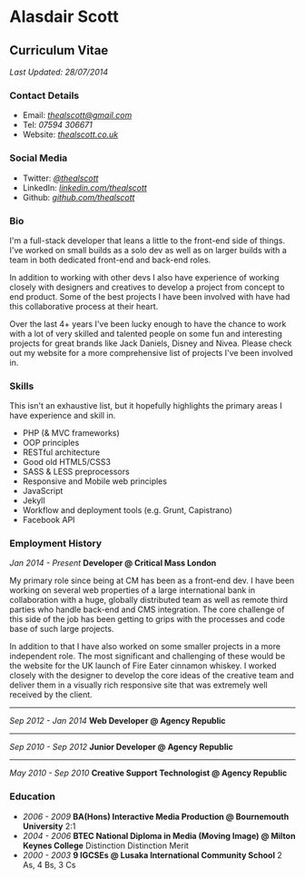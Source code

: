 # Alasdair Scott
## Curriculum Vitae
*Last Updated: 28/07/2014*

### Contact Details
* Email: *thealscott@gmail.com*
* Tel: *07594 306671*
* Website: *[thealscott.co.uk](http://thealscott.co.uk)*

### Social Media
* Twitter: *[@thealscott](http://twitter.com/thealscott)*
* LinkedIn: *[linkedin.com/thealscott](http://linkedin.com/thealscott)*
* Github: *[github.com/thealscott](http://github.com/thealscott)*

### Bio
I'm a full-stack developer that leans a little to the front-end side of things. I've worked on small builds as a solo dev as well as on larger builds with a team in both dedicated front-end and back-end roles.

In addition to working with other devs I also have experience of working closely with designers and creatives to develop a project from concept to end product. Some of the best projects I have been involved with have had this collaborative process at their heart.   

Over the last 4+ years I've been lucky enough to have the chance to work with a lot of very skilled and talented people on some fun and interesting projects for great brands like Jack Daniels, Disney and Nivea. Please check out my website for a more comprehensive list of projects I've been involved in.

### Skills
This isn't an exhaustive list, but it hopefully highlights the primary areas I have experience and skill in. 

* PHP (& MVC frameworks)
* OOP principles
* RESTful architecture
* Good old HTML5/CSS3
* SASS & LESS preprocessors
* Responsive and Mobile web principles
* JavaScript
* Jekyll
* Workflow and deployment tools (e.g. Grunt, Capistrano)
* Facebook API

### Employment History
*Jan 2014 - Present* **Developer @ Critical Mass London**

My primary role since being at CM has been as a front-end dev. I have been working on several web properties of a large international bank in collaboration with a huge, globally distributed team as well as remote third parties who handle back-end and CMS integration. The core challenge of this side of the job has been getting to grips with the processes and code base of such large projects.

In addition to that I have also worked on some smaller projects in a more independent role. The most significant and challenging of these would be the website for the UK launch of Fire Eater cinnamon whiskey. I worked closely with the designer to develop the core ideas of the creative team and deliver them in a visually rich responsive site that was extremely well received by the client.

------------------

*Sep 2012 - Jan 2014* **Web Developer @ Agency Republic**

------------------

*Sep 2010 - Sep 2012* **Junior Developer @ Agency Republic**

------------------

*May 2010 - Sep 2010* **Creative Support Technologist @ Agency Republic**


### Education
* *2006 - 2009* **BA(Hons) Interactive Media Production @ Bournemouth University** 2:1
* *2004 - 2006* **BTEC National Diploma in Media (Moving Image) @ Milton Keynes College** Distinction Distinction Merit
* *2000 - 2003* **9 IGCSEs @ Lusaka International Community School** 2 As, 4 Bs, 3 Cs







